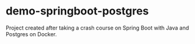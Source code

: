# demo-springboot-postgres
Project created after taking a crash course on Spring Boot with Java and Postgres on Docker.
